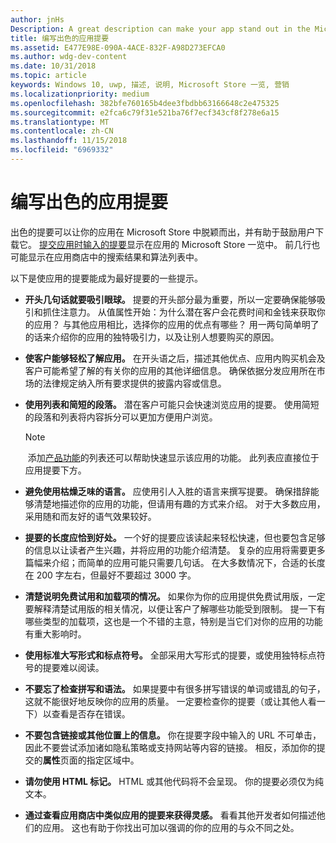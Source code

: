```yaml
---
author: jnHs
Description: A great description can make your app stand out in the Microsoft Store and help encourage customers to download it.
title: 编写出色的应用提要
ms.assetid: E477E98E-090A-4ACE-832F-A98D273EFCA0
ms.author: wdg-dev-content
ms.date: 10/31/2018
ms.topic: article
keywords: Windows 10, uwp, 描述, 说明, Microsoft Store 一览, 营销
ms.localizationpriority: medium
ms.openlocfilehash: 382bfe760165b4dee3fbdbb63166648c2e475325
ms.sourcegitcommit: e2fca6c79f31e521ba76f7ecf343cf8f278e6a15
ms.translationtype: MT
ms.contentlocale: zh-CN
ms.lasthandoff: 11/15/2018
ms.locfileid: "6969332"
---
```

# <a name="write-a-great-app-description"></a>编写出色的应用提要


出色的提要可以让你的应用在 Microsoft Store 中脱颖而出，并有助于鼓励用户下载它。 [提交应用时输入的提要](create-app-store-listings.md#description)显示在应用的 Microsoft Store 一览中。 前几行也可能显示在应用商店中的搜索结果和算法列表中。

以下是使应用的提要能成为最好提要的一些提示。

-   **开头几句话就要吸引眼球。** 提要的开头部分最为重要，所以一定要确保能够吸引和抓住注意力。 从值属性开始：为什么潜在客户会花费时间和金钱来获取你的应用？ 与其他应用相比，选择你的应用的优点有哪些？ 用一两句简单明了的话来介绍你的应用的独特吸引力，以及让别人想要购买的原因。
-   **使客户能够轻松了解应用。** 在开头语之后，描述其他优点、应用内购买机会及客户可能希望了解的有关你的应用的其他详细信息。 确保依据分发应用所在市场的法律规定纳入所有要求提供的披露内容或信息。
-   **使用列表和简短的段落。** 潜在客户可能只会快速浏览应用的提要。 使用简短的段落和列表将内容拆分可以更加方便用户浏览。

    > [!NOTE]
    > 添加[产品功能](create-app-store-listings.md#product-features)的列表还可以帮助快速显示该应用的功能。 此列表应直接位于应用提要下方。

-   **避免使用枯燥乏味的语言。** 应使用引人入胜的语言来撰写提要。 确保措辞能够清楚地描述你的应用的功能，但请用有趣的方式来介绍。 对于大多数应用，采用随和而友好的语气效果较好。
-   **提要的长度应恰到好处。** 一个好的提要应该读起来轻松快速，但也要包含足够的信息以让读者产生兴趣，并将应用的功能介绍清楚。 复杂的应用将需要更多篇幅来介绍；而简单的应用可能只需要几句话。 在大多数情况下，合适的长度在 200 字左右，但最好不要超过 3000 字。
-   **清楚说明免费试用和加载项的情况。** 如果你为你的应用提供免费试用版，一定要解释清楚试用版的相关情况，以便让客户了解哪些功能受到限制。 提一下有哪些类型的加载项，这也是一个不错的主意，特别是当它们对你的应用的功能有重大影响时。
-   **使用标准大写形式和标点符号。** 全部采用大写形式的提要，或使用独特标点符号的提要难以阅读。
-   **不要忘了检查拼写和语法。** 如果提要中有很多拼写错误的单词或错乱的句子，这就不能很好地反映你的应用的质量。 一定要检查你的提要（或让其他人看一下）以查看是否存在错误。
-   **不要包含链接或其他位置上的信息。** 你在提要字段中输入的 URL 不可单击，因此不要尝试添加诸如隐私策略或支持网站等内容的链接。 相反，添加你的提交的**属性**页面的指定区域中。
-   **请勿使用 HTML 标记。** HTML 或其他代码将不会呈现。 你的提要必须仅为纯文本。
-   **通过查看应用商店中类似应用的提要来获得灵感。** 看看其他开发者如何描述他们的应用。 这也有助于你找出可加以强调的你的应用的与众不同之处。

 

 




